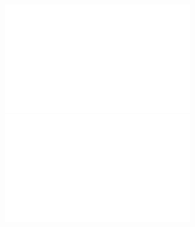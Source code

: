 ![](https://raw.githubusercontent.com/intersecato/github-stats/master/generated/overview.svg#gh-dark-mode-only)
![](https://raw.githubusercontent.com/intersecato/github-stats/master/generated/languages.svg#gh-dark-mode-only)
